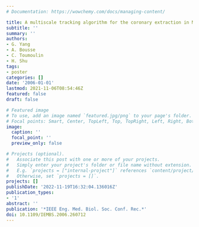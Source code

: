 ```yaml
---
# Documentation: https://wowchemy.com/docs/managing-content/

title: A multiscale tracking algorithm for the coronary extraction in MSCT angiography
subtitle: ''
summary: ''
authors:
- G. Yang
- A. Bousse
- C. Toumoulin
- H. Shu
tags:
- poster
categories: []
date: '2006-01-01'
lastmod: 2021-11-06T08:54:46Z
featured: false
draft: false

# Featured image
# To use, add an image named `featured.jpg/png` to your page's folder.
# Focal points: Smart, Center, TopLeft, Top, TopRight, Left, Right, BottomLeft, Bottom, BottomRight.
image:
  caption: ''
  focal_point: ''
  preview_only: false

# Projects (optional).
#   Associate this post with one or more of your projects.
#   Simply enter your project's folder or file name without extension.
#   E.g. `projects = ["internal-project"]` references `content/project/deep-learning/index.md`.
#   Otherwise, set `projects = []`.
projects: []
publishDate: '2022-11-19T16:32:04.136016Z'
publication_types:
- '1'
abstract: ''
publication: '*IEEE Eng. Med. Biol. Soc. Conf. Rec.*'
doi: 10.1109/IEMBS.2006.260712
---
```

